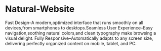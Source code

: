 # Natural-Website
Fast Design–A modern,optimized interface that runs smoothly on all devices,from smartphones to desktops.Seamless User Experience–Easy navigation,soothing natural colors,and clean typography make browsing a visual delight.  Fully Responsive–Automatically adapts to any screen size, delivering perfectly organized content on mobile, tablet, and PC.
